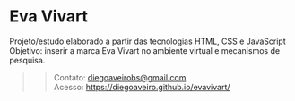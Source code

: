 # Eva Vivart
Projeto/estudo elaborado a partir das tecnologias HTML, CSS e JavaScript <br>
Objetivo: inserir a marca Eva Vivart no ambiente virtual e mecanismos de pesquisa.
>>Contato: diegoaveirobs@gmail.com <br>
>>Acesso: https://diegoaveiro.github.io/evavivart/
